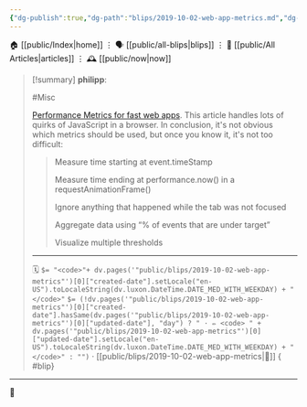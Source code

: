 ```yaml
---
{"dg-publish":true,"dg-path":"blips/2019-10-02-web-app-metrics.md","dg-permalink":"2019/10/02/web-app-metrics/","permalink":"/2019/10/02/web-app-metrics/","title":"philipp @ 2019-10-02"}
---
```



<div class="transclusion internal-embed is-loaded"><div class="markdown-embed">




🏠 [[public/Index\|home]]  ⋮ 🗣️ [[public/all-blips\|blips]] ⋮  📝 [[public/All Articles\|articles]]  ⋮ 🕰️ [[public/now\|now]]


</div></div>


> [!summary] **philipp**:
>
> #Misc
>
> [Performance Metrics for fast web apps](https://blog.superhuman.com/performance-metrics-for-blazingly-fast-web-apps-ec12efa26bcb). This article handles lots of quirks of JavaScript in a browser. In conclusion, it's not obvious which metrics should be used, but once you know it, it's not too difficult:
>
> > Measure time starting at event.timeStamp
> >
> > Measure time ending at performance.now() in a requestAnimationFrame()
> >
> > Ignore anything that happened while the tab was not focused
> >
> > Aggregate data using “% of events that are under target”
> >
> > Visualize multiple thresholds
> - - -
>
> 🗓️ `$= "<code>"+ dv.pages('"public/blips/2019-10-02-web-app-metrics"')[0]["created-date"].setLocale("en-US").toLocaleString(dv.luxon.DateTime.DATE_MED_WITH_WEEKDAY) + "</code>"` `$= (!dv.pages('"public/blips/2019-10-02-web-app-metrics"')[0]["created-date"].hasSame(dv.pages('"public/blips/2019-10-02-web-app-metrics"')[0]["updated-date"], "day") ? " · ✏️ <code> " + dv.pages('"public/blips/2019-10-02-web-app-metrics"')[0]["updated-date"].setLocale("en-US").toLocaleString(dv.luxon.DateTime.DATE_MED_WITH_WEEKDAY) + "</code>" : "")`  · [[public/blips/2019-10-02-web-app-metrics\|🔗]]
{ #blip}


- - -

 👾

